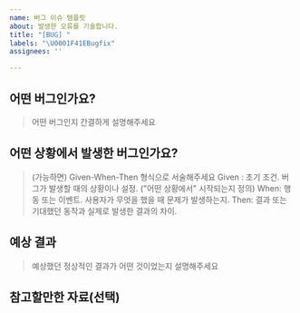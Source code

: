```yaml
---
name: 버그 이슈 템플릿
about: 발생한 오류를 기술합니다.
title: "[BUG] "
labels: "\U0001F41EBugfix"
assignees: ''

---
```


## 어떤 버그인가요?

> 어떤 버그인지 간결하게 설명해주세요

## 어떤 상황에서 발생한 버그인가요?

> (가능하면) Given-When-Then 형식으로 서술해주세요
> Given : 초기 조건. 버그가 발생할 때의 상황이나 설정. ("어떤 상황에서" 시작되는지 정의)
> When: 행동 또는 이벤트. 사용자가 무엇을 했을 때 문제가 발생하는지.
> Then: 결과 또는 기대했던 동작과 실제로 발생한 결과의 차이.

## 예상 결과

> 예상했던 정상적인 결과가 어떤 것이었는지 설명해주세요

## 참고할만한 자료(선택)
